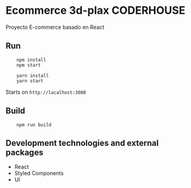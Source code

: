 # Ecommerce 3d-plax CODERHOUSE

 Proyecto E-commerce basado en React

## Run
```
    npm install
    npm start
```

```
    yarn install
    yarn start
```
Starts on `http://localhost:3000`

## Build
```
    npm run build
```

## Development technologies and external packages
* React
* Styled Components
* UI